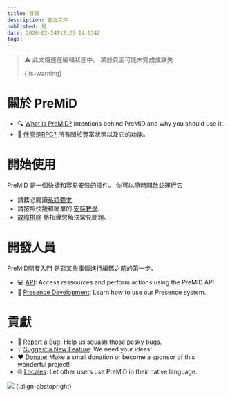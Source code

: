 ```yaml
---
title: 首頁
description: 官方文件
published: 是
date: 2020-02-24T12:26:14.934Z
tags:
---
```


> :warning: 此文檔還在編輯狀態中。 某些頁面可能未完成或缺失 
> 
> {.is-warning}

# 關於 PreMiD
- :mag: [What is PreMiD?](/about) Intentions behind PreMiD and why you should use it.
- :link: [什麼是RPC?](https://discordapp.com/rich-presence) 所有關於豐富狀態以及它的功能。

# 開始使用

PreMiD 是一個快捷和容易安裝的插件。 你可以隨時開啟並運行它

- 請務必閱讀[系統要求](/install/requirements).
- 請按照快捷和簡單的 [安裝教學](/install).
- [故障排除](/troubleshooting) 將指導您解決常見問題。

# 開發人員

PreMiD[開發入門](/dev) 是對某些事情進行編碼之前的第一步。

- :computer: [API](/dev/api): Access ressources and perform actions using the PreMiD API.
- :wrench: [Presence Development](/dev/presence): Learn how to use our Presence system.

# 貢獻
- :bug: [Report a Bug](https://github.com/PreMiD): Help us squash those pesky bugs.
- :bulb: [Suggest a New Feature](https://discord.gg/WvfVZ8T): We need your ideas!
- :heart: [Donate](https://www.patreon.com/Timeraa): Make a small donation or become a sponsor of this wonderful project!
- :globe_with_meridians: [Locales](https://translate.premid.app): Let other users use PreMiD in their native language.

![](https://beta.premid.app/img/logo.2b414dc2.gif) {.align-abstopright}
